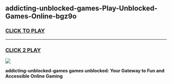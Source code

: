 
## addicting-unblocked-games-Play-Unblocked-Games-Online-bgz9o
<h3>
<a href="https://premium76.site?title=addicting-unblocked-games&ref=25A">CLICK TO PLAY</a></h3>
<hr>

<h3>
<a href="https://premium76.site?title=addicting-unblocked-games&ref=25A">CLICK 2 PLAY</a>
  
</h3>

<a href="https://premium76.site?title=addicting-unblocked-games&ref=25A"><img src="https://clearcache.store/games.png"></a>


**addicting-unblocked-games games unblocked: Your Gateway to Fun and Accessible Online Gaming**

